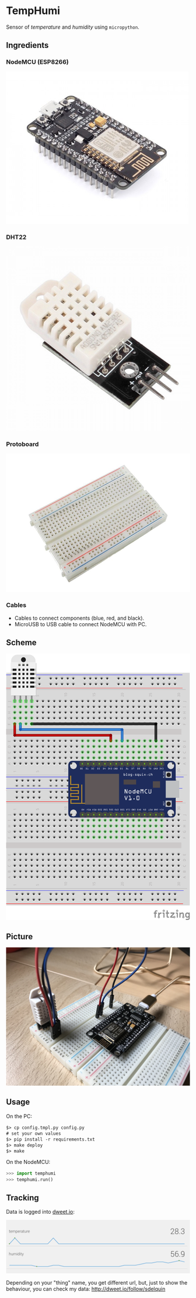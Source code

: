 # TempHumi

Sensor of *temperature* and *humidity* using `micropython`.

## Ingredients

### NodeMCU (ESP8266)

![NodeMCU](img/NodeMCU.jpg)

### DHT22

![DHT22](img/DHT22.png)

### Protoboard

![Protoboard](img/protoboard.jpg)

### Cables

- Cables to connect components (blue, red, and black).
- MicroUSB to USB cable to connect NodeMCU with PC.

## Scheme

![Fritzing](img/DHT_scheme.png) 

## Picture

![Real](img/DHT_real.jpg) 

## Usage

On the PC:

```console
$> cp config.tmpl.py config.py
# set your own values
$> pip install -r requirements.txt
$> make deploy
$> make
```

On the NodeMCU:

```python
>>> import temphumi
>>> temphumi.run()
```

## Tracking

Data is logged into [dweet.io](http://dweet.io/):

![dweet](img/dweet.png) 

Depending on your "thing" name, you get different url, but, just to show the behaviour, you can check my data: http://dweet.io/follow/sdelquin
